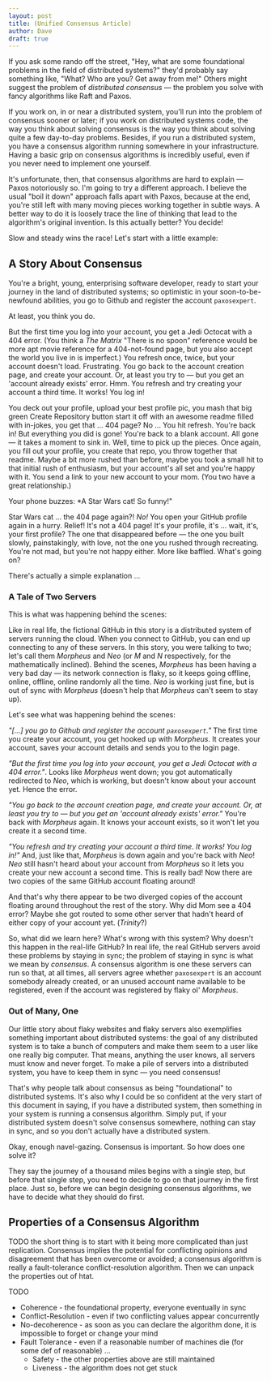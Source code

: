```yaml
---
layout: post
title: (Unified Consensus Article)
author: Dave
draft: true
---
```


If you ask some rando off the street, "Hey, what are some foundational problems in the field of distributed systems?" they'd probably say something like, "What? Who are you? Get away from me!" Others might suggest the problem of *distributed consensus* &mdash; the problem you solve with fancy algorithms like Raft and Paxos.

If you work on, in or near a distributed system, you'll run into the problem of consensus sooner or later; if you work on distributed systems code, the way you think about solving consensus is the way you think about solving quite a few day-to-day problems. Besides, if you run a distributed system, you have a consensus algorithm running somewhere in your infrastructure. Having a basic grip on consensus algorithms is incredibly useful, even if you never need to implement one yourself.

It's unfortunate, then, that consensus algorithms are hard to explain &mdash; Paxos notoriously so. I'm going to try a different approach. I believe the usual "boil it down" approach falls apart with Paxos, because at the end, you're still left with many moving pieces working together in subtle ways. A better way to do it is loosely trace the line of thinking that lead to the algorithm's original invention. Is this actually better? You decide!

Slow and steady wins the race! Let's start with a little example:

## A Story About Consensus

You're a bright, young, enterprising software developer, ready to start your journey in the land of distributed systems; so optimistic in your soon-to-be-newfound abilities, you go to Github and register the account `paxosexpert`.

At least, you think you do.

But the first time you log into your account, you get a Jedi Octocat with a 404 error. (You think a *The Matrix* "There is no spoon" reference would be more apt movie reference for a 404-not-found page, but you also accept the world you live in is imperfect.) You refresh once, twice, but your account doesn't load. Frustrating. You go back to the account creation page, and create your account. Or, at least you try to &mdash; but you get an 'account already exists' error. Hmm. You refresh and try creating your account a third time. It works! You log in!

You deck out your profile, upload your best profile pic, you mash that big green Create Repository button start it off with an awesome readme filled with in-jokes, you get that ... 404 page? No ... You hit refresh. You're back in! But everything you did is gone! You're back to a blank account. All gone &mdash; it takes a moment to sink in. Well, time to pick up the pieces. Once again, you fill out your profile, you create that repo, you throw together that readme. Maybe a bit more rushed than before, maybe you took a small hit to that initial rush of enthusiasm, but your account's all set and you're happy with it. You send a link to your new account to your mom. (You two have a great relationship.)

Your phone buzzes: *A Star Wars cat! So funny!"

Star Wars cat ... the 404 page again?! *No!* You open your GitHub profile again in a hurry. Relief! It's not a 404 page! It's your profile, it's ... wait, it's, your first profile? The one that disappeared before &mdash; the one you built slowly, painstakingly, with love, not the one you rushed through recreating. You're not mad, but you're not happy either. More like baffled. What's going on?

There's actually a simple explanation ...

###  A Tale of Two Servers

This is what was happening behind the scenes:

Like in real life, the fictional GitHub in this story is a distributed system of servers running the cloud. When you connect to GitHub, you can end up connecting to any of these servers. In this story, you were talking to two; let's call them *Morpheus* and *Neo* (or $M$ and $N$ respectively, for the mathematically inclined). Behind the scenes, *Morpheus* has been having a very bad day &mdash; its network connection is flaky, so it keeps going offline, online, offline, online randomly all the time. *Neo* is working just fine, but is out of sync with *Morpheus* (doesn't help that *Morpheus* can't seem to stay up).

Let's see what was happening behind the scenes:

*"[...]  you go to Github and register the account `paxosexpert`."* The first time you create your account, you get hooked up with *Morpheus*. It creates your account, saves your account details and sends you to the login page.

*"But the first time you log into your account, you get a Jedi Octocat with a 404 error."*. Looks like *Morpheus* went down; you got automatically redirected to *Neo*, which is working, but doesn't know about your account yet. Hence the error.

*"You go back to the account creation page, and create your account. Or, at least you try to &mdash; but you get an 'account already exists' error."* You're back with *Morpheus* again. It knows your account exists, so it won't let you create it a second time.

*"You refresh and try creating your account a third time. It works! You log in!"* And, just like that, *Morpheus* is down again and you're back with *Neo*! *Neo* still hasn't heard about your account from *Morpheus* so it lets you create your new account a second time. This is really bad! Now there are two copies of the same GitHub account floating around!

And that's why there appear to be two diverged copies of the account floating around throughout the rest of the story. Why did Mom see a 404 error? Maybe she got routed to some other server that hadn't heard of either copy of your account yet. (*Trinity*?)

So, what did we learn here? What's wrong with this system? Why doesn't this happen in the real-life GitHub? In real life, the real GitHub servers avoid these problems by staying in sync; the problem of staying in sync is what we mean by *consensus*. A consensus algorithm is one these servers can run so that, at all times, all servers agree whether `paxosexpert` is an account somebody already created, or an unused account name available to be registered, even if the account was registered by flaky ol' *Morpheus*.

###  Out of Many, One

Our little story about flaky websites and flaky servers also exemplifies something important about distributed systems: the goal of any distributed system is to take a bunch of computers and make them seem to a user like one really big computer. That means, anything the user knows, all servers must know and never forget. To make a pile of servers into a distributed system, you have to keep them in sync &mdash; you need consensus!

That's why people talk about consensus as being "foundational" to distributed systems. It's also why I could be so confident at the very start of this document in saying, if you have a distributed system, then something in your system is running a consensus algorithm. Simply put, if your distributed system doesn't solve consensus somewhere, nothing can stay in sync, and so you don't actually have a distributed system.

Okay, enough navel-gazing. Consensus is important. So how does one solve it?

They say the journey of a thousand miles begins with a single step, but before that single step, you need to decide to go on that journey in the first place. Just so, before we can begin designing consensus algorithms, we have to decide what they should do first.

##  Properties of a Consensus Algorithm

TODO the short thing is to start with it being more complicated than just replication. Consensus implies the potential for conflicting opinions and disagreement that has been overcome or avoided; a consensus algorithm is really a fault-tolerance conflict-resolution algorithm. Then we can unpack the properties out of htat.

TODO

* Coherence - the foundational property, everyone eventually in sync
* Conflict-Resolution - even if two conflicting values appear concurrently
* No-decoherence - as soon as you can declare the algorithm done, it is impossible to forget or change your mind
* Fault Tolerance - even if a reasonable number of machines die (for some def of reasonable) ...
  * Safety - the other properties above are still maintained
  * Liveness - the algorithm does not get stuck


